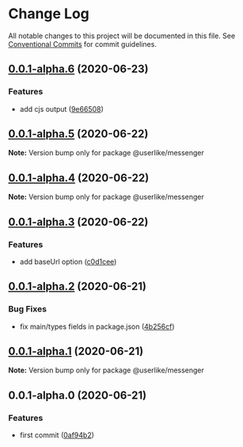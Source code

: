 # Change Log

All notable changes to this project will be documented in this file.
See [Conventional Commits](https://conventionalcommits.org) for commit guidelines.

## [0.0.1-alpha.6](https://github.com/userlike/messenger/compare/v0.0.1-alpha.5...v0.0.1-alpha.6) (2020-06-23)


### Features

* add cjs output ([9e66508](https://github.com/userlike/messenger/commit/9e66508c759f77b9cfe9beca3aa42725ace09dff))





## [0.0.1-alpha.5](https://github.com/userlike/messenger/compare/v0.0.1-alpha.4...v0.0.1-alpha.5) (2020-06-22)

**Note:** Version bump only for package @userlike/messenger





## [0.0.1-alpha.4](https://github.com/userlike/messenger/compare/v0.0.1-alpha.3...v0.0.1-alpha.4) (2020-06-22)

**Note:** Version bump only for package @userlike/messenger





## [0.0.1-alpha.3](https://github.com/userlike/messenger/compare/v0.0.1-alpha.2...v0.0.1-alpha.3) (2020-06-22)


### Features

* add baseUrl option ([c0d1cee](https://github.com/userlike/messenger/commit/c0d1ceed1501883455feca90f9ee8ec02ea72dbc))





## [0.0.1-alpha.2](https://github.com/userlike/messenger/compare/v0.0.1-alpha.1...v0.0.1-alpha.2) (2020-06-21)


### Bug Fixes

* fix main/types fields in package.json ([4b256cf](https://github.com/userlike/messenger/commit/4b256cf9d5a66d9817ba2a93af6c451321937672))





## [0.0.1-alpha.1](https://github.com/userlike/messenger/compare/v0.0.1-alpha.0...v0.0.1-alpha.1) (2020-06-21)

**Note:** Version bump only for package @userlike/messenger





## 0.0.1-alpha.0 (2020-06-21)


### Features

* first commit ([0af94b2](https://github.com/userlike/messenger/commit/0af94b21ff176a3069c516301559cc2d94d89261))

